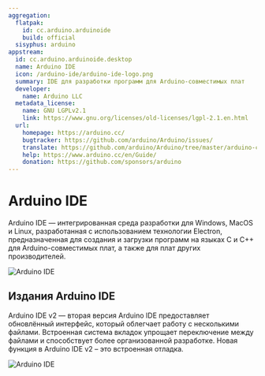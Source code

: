 ```yaml
---
aggregation:
  flatpak:
    id: cc.arduino.arduinoide
    build: official
  sisyphus: arduino
appstream:
  id: cc.arduino.arduinoide.desktop
  name: Arduino IDE
  icon: /arduino-ide/arduino-ide-logo.png
  summary: IDE для разработки программ для Arduino-совместимых плат
  developer:
    name: Arduino LLC
  metadata_license:
    name: GNU LGPLv2.1
    link: https://www.gnu.org/licenses/old-licenses/lgpl-2.1.en.html
  url:
    homepage: https://arduino.cc/
    bugtracker: https://github.com/arduino/Arduino/issues/
    translate: https://github.com/arduino/Arduino/tree/master/arduino-core/src/processing/app/i18n/
    help: https://www.arduino.cc/en/Guide/
    donation: https://github.com/sponsors/arduino
---
```


# Arduino IDE

Arduino IDE — интегрированная среда разработки для Windows, MacOS и Linux, разработанная с использованием технологии Electron, предназначенная для создания и загрузки программ на языках C и C++ для Arduino-совместимых плат, а также для плат других производителей.

![Arduino IDE](/arduino-ide/arduino-ide-1.png)

<!--@include: @apps/_parts/install/content-repo.md-->
<!--@include: @apps/_parts/install/content-flatpak.md-->

## Издания Arduino IDE

Arduino IDE v2 — вторая версия Arduino IDE предоставляет обновлённый интерфейс, который облегчает работу с несколькими файлами. Встроенная система вкладок упрощает переключение между файлами и способствует более организованной разработке. Новая функция в Arduino IDE v2 – это встроенная отладка.

![Arduino IDE](/arduino-ide/arduino-ide-2.png)
